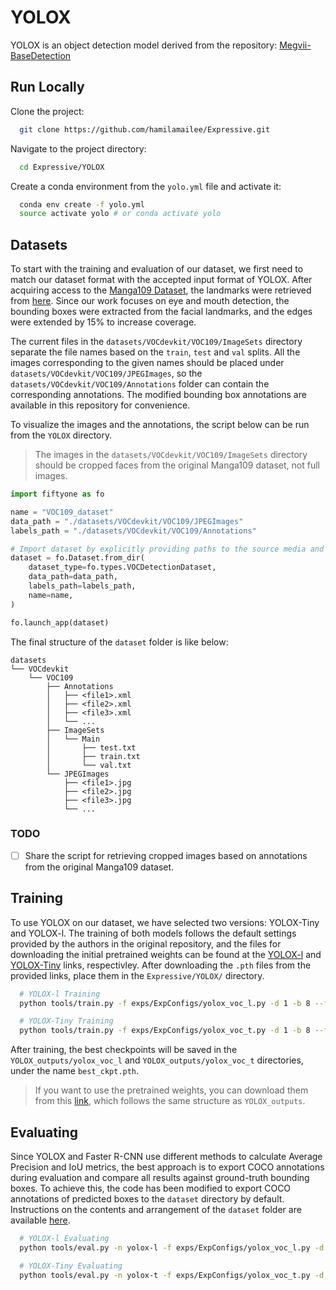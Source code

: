 # YOLOX

YOLOX is an object detection model derived from the repository: [Megvii-BaseDetection](https://github.com/Megvii-BaseDetection/YOLOX)

## Run Locally

Clone the project:

```bash
  git clone https://github.com/hamilamailee/Expressive.git
```

Navigate to the project directory:

```bash
  cd Expressive/YOLOX
```

Create a conda environment from the `yolo.yml` file and activate it:

```bash
  conda env create -f yolo.yml
  source activate yolo # or conda activate yolo
```


## Datasets

To start with the training and evaluation of our dataset, we first need to match our dataset format with the accepted input format of YOLOX. After acquiring access to the [Manga109 Dataset](http://www.manga109.org/en/), the landmarks were retrieved from [here](https://github.com/oaugereau/FacialLandmarkManga). Since our work focuses on eye and mouth detection, the bounding boxes were extracted from the facial landmarks, and the edges were extended by 15% to increase coverage.

The current files in the `datasets/VOCdevkit/VOC109/ImageSets` directory separate the file names based on the `train`, `test` and `val` splits. All the images corresponding to the given names should be placed under `datasets/VOCdevkit/VOC109/JPEGImages`, so the `datasets/VOCdevkit/VOC109/Annotations` folder can contain the corresponding annotations. The modified bounding box annotations are available in this repository for convenience.

To visualize the images and the annotations, the script below can be run from the `YOLOX` directory.

> The images in the `datasets/VOCdevkit/VOC109/ImageSets` directory should be cropped faces from the original Manga109 dataset, not full images.

```python
import fiftyone as fo

name = "VOC109_dataset"
data_path = "./datasets/VOCdevkit/VOC109/JPEGImages"
labels_path = "./datasets/VOCdevkit/VOC109/Annotations"

# Import dataset by explicitly providing paths to the source media and labels
dataset = fo.Dataset.from_dir(
    dataset_type=fo.types.VOCDetectionDataset,
    data_path=data_path,
    labels_path=labels_path,
    name=name,
)

fo.launch_app(dataset)
```

The final structure of the `dataset` folder is like below:

```
datasets
└── VOCdevkit
    └── VOC109
        ├── Annotations
        │   ├── <file1>.xml
        │   ├── <file2>.xml
        │   ├── <file3>.xml
        │   └── ...
        ├── ImageSets
        │   └── Main
        │       ├── test.txt
        │       ├── train.txt
        │       └── val.txt
        └── JPEGImages
            ├── <file1>.jpg
            ├── <file2>.jpg
            ├── <file3>.jpg
            └── ...
```

### TODO
- [ ] Share the script for retrieving cropped images based on annotations from the original Manga109 dataset.
## Training

To use YOLOX on our dataset, we have selected two versions: YOLOX-Tiny and YOLOX-l. The training of both models follows the default settings provided by the authors in the original repository, and the files for downloading the initial pretrained weights can be found at the [YOLOX-l](https://drive.google.com/file/d/13ZChAp4VTmE5L-0NLEaibag98gurBR0s/view?usp=sharing) and [YOLOX-Tiny](https://drive.google.com/file/d/1kSIWV-CEEMtdHgs0grh_qw7m0eziqlVi/view?usp=drive_link) links, respectivley. After downloading the `.pth` files from the provided links, place them in the `Expressive/YOLOX/` directory. 

```bash
  # YOLOX-l Training
  python tools/train.py -f exps/ExpConfigs/yolox_voc_l.py -d 1 -b 8 --fp16 -o -c yolox_l.pth
```
```bash
  # YOLOX-Tiny Training
  python tools/train.py -f exps/ExpConfigs/yolox_voc_t.py -d 1 -b 8 --fp16 -o -c yolox_tiny.pth
```
After training, the best checkpoints will be saved in the `YOLOX_outputs/yolox_voc_l` and `YOLOX_outputs/yolox_voc_t` directories, under the name `best_ckpt.pth`. 

> If you want to use the pretrained weights, you can download them from this [link](https://drive.google.com/drive/folders/1wdWdzIgH2G84_RILtLOEddCRh8MBC-dB?usp=drive_link), which follows the same structure as `YOLOX_outputs`.

## Evaluating

Since YOLOX and Faster R-CNN use different methods to calculate Average Precision and IoU metrics, the best approach is to export COCO annotations during evaluation and compare all results against ground-truth bounding boxes. To achieve this, the code has been modified to export COCO annotations of predicted boxes to the `dataset` directory by default. Instructions on the contents and arrangement of the `dataset` folder are available [here](#Datasets).

```bash
  # YOLOX-l Evaluating
  python tools/eval.py -n yolox-l -f exps/ExpConfigs/yolox_voc_l.py -d 1 -b 8 --fp16 -c ./YOLOX_outputs/yolox_voc_l/best_ckpt.pth --conf 0.001
```
```bash
  # YOLOX-Tiny Evaluating
  python tools/eval.py -n yolox-t -f exps/ExpConfigs/yolox_voc_t.py -d 1 -b 8 --fp16-c ./YOLOX_outputs/yolox_voc_t/best_ckpt.pth --conf 0.001
```
